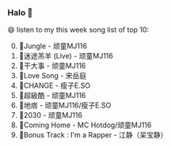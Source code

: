

### Halo 👋

😄 listen to my this week song list of top 10:

0. 🌈Jungle - 顽童MJ116
1. 🌈迷途羔羊 (Live) - 顽童MJ116
2. 🌈干大事  - 顽童MJ116
3. 🌈Love Song - 宋岳庭
4. 🌈CHANGE - 瘦子E.SO
5. 🌈超級酷 - 顽童MJ116
6. 🌈地痞 - 顽童MJ116/瘦子E.SO
7. 🌈2030 - 顽童MJ116
8. 🌈Coming Home - MC Hotdog/顽童MJ116
9. 🌈Bonus Track : I'm a Rapper - 江静（呆宝静）


